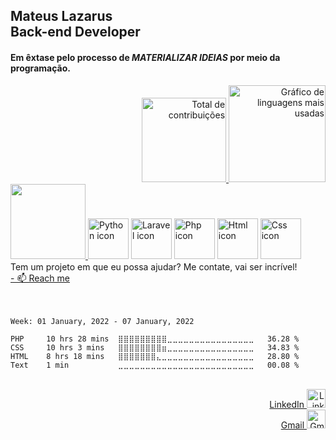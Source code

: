 
## Mateus Lazarus<br>Back-end Developer

#### Em êxtase pelo processo de *MATERIALIZAR IDEIAS* por meio da programação.

<div align="right">
  <a href="mailto:contateMateusLazarus@gmail.com">
    <img height="135em" src="https://github-readme-stats.vercel.app/api?username=swarmfireone&show_icons=true&theme=merko&include_all_commits=true&count_private=true" alt="Total de contribuições"/>
    <img height="155em" src="https://github-readme-stats.vercel.app/api/top-langs/?username=swarmfireone&layout=compact&langs_count=7&hide=hack&theme=merko" alt="Gráfico de linguagens mais usadas"/>
  </a>
</div>

<div display:"inline-block" align="left" style="height:90px;">
  <a href="mailto:contateMateusLazarus@gmail.com">
    <img src="https://cdn.discordapp.com/attachments/824787424999505960/926666853718323260/maring-left.png" width=120/>
  </a>
  <img alt="Python icon" src="https://cdn.jsdelivr.net/gh/devicons/devicon/icons/python/python-original-wordmark.svg" width=65 margin-left:90/>
  <img alt="Laravel icon" src="https://cdn.jsdelivr.net/gh/devicons/devicon/icons/laravel/laravel-plain-wordmark.svg" width=65/>
  <img alt="Php icon" src="https://cdn.jsdelivr.net/gh/devicons/devicon/icons/php/php-plain.svg" width=65/>
  <img alt="Html icon" src="https://cdn.jsdelivr.net/gh/devicons/devicon/icons/html5/html5-original-wordmark.svg" width=65/>
  <img alt="Css icon" src="https://cdn.jsdelivr.net/gh/devicons/devicon/icons/css3/css3-original-wordmark.svg" width=65/>
</div>

<div align="left">
  <br><br>Tem um projeto em que eu possa ajudar? Me contate, vai ser incrível!
  <br><a href="mailto:contateMateusLazarus@gmail.com">- 📫 Reach me</a>
  <br><br><br>
</div>


<!--- Isso foi implementado dia 01/01/2022 -->
<!--START_SECTION:waka-->
```text
Week: 01 January, 2022 - 07 January, 2022

PHP     10 hrs 28 mins  ⣿⣿⣿⣿⣿⣿⣿⣿⣿⣀⣀⣀⣀⣀⣀⣀⣀⣀⣀⣀⣀⣀⣀⣀⣀   36.28 % 
CSS     10 hrs 3 mins   ⣿⣿⣿⣿⣿⣿⣿⣿⣶⣀⣀⣀⣀⣀⣀⣀⣀⣀⣀⣀⣀⣀⣀⣀⣀   34.83 % 
HTML    8 hrs 18 mins   ⣿⣿⣿⣿⣿⣿⣿⣄⣀⣀⣀⣀⣀⣀⣀⣀⣀⣀⣀⣀⣀⣀⣀⣀⣀   28.80 % 
Text    1 min           ⣀⣀⣀⣀⣀⣀⣀⣀⣀⣀⣀⣀⣀⣀⣀⣀⣀⣀⣀⣀⣀⣀⣀⣀⣀   00.08 % 
```
<!--END_SECTION:waka-->


<div align="right">
  <br><a href="https://www.linkedin.com/in/mateus-lazarus/" title="LinkedIn Profile">LinkedIn  <img alt="LinkedIn-icon" width="30"
  src="https://cdn.jsdelivr.net/gh/devicons/devicon/icons/linkedin/linkedin-original.svg"></a>
  <br><a href="mailto:contateMateusLazarus@gmail.com" title="Gmail">Gmail  <img alt="Gmail-icon" width="30"
  src="https://upload.wikimedia.org/wikipedia/commons/4/4e/Gmail_Icon.png"></a>
</div>
